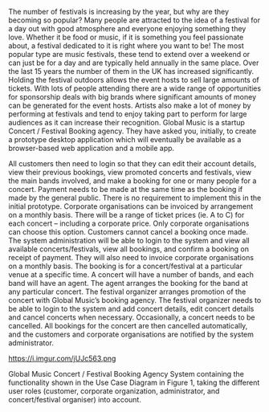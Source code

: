 The number of festivals is increasing by the year, but why are they becoming so popular?
Many people are attracted to the idea of a festival for a day out with good atmosphere and everyone enjoying something they love. Whether it
be food or music, if it is something you feel passionate about, a festival dedicated to it is right where you want to be!
The most popular type are music festivals, these tend to extend over a weekend or can just be for a day and are typically held annually in the
same place. Over the last 15 years the number of them in the UK has increased significantly. Holding the festival outdoors allows the event hosts
to sell large amounts of tickets. With lots of people attending there are a wide range of opportunities for sponsorship deals with big brands
where significant amounts of money can be generated for the event hosts. Artists also make a lot of money by performing at festivals and tend
to enjoy taking part to perform for large audiences as it can increase their recognition.
Global Music is a startup Concert / Festival Booking agency. They have asked you, initially, to create a prototype desktop application which will
eventually be available as a browser-based web application and a mobile app.



All customers then need to login so that they can edit their account details, view their previous bookings, view promoted concerts and festivals,
view the main bands involved, and make a booking for one or many people for a concert. Payment needs to be made at the same time as the
booking if made by the general public. There is no requirement to implement this in the initial prototype. Corporate organisations can be
invoiced by arrangement on a monthly basis. There will be a range of ticket prices (ie. A to C) for each concert – including a corporate price.
Only corporate organisations can choose this option. Customers cannot cancel a booking once made.
The system administration will be able to login to the system and view all available concerts/festivals, view all bookings, and confirm a booking
on receipt of payment. They will also need to invoice corporate organisations on a monthly basis.
The booking is for a concert/festival at a particular venue at a specific time.
A concert will have a number of bands, and each band will have an agent. The agent arranges the booking for the band at any particular
concert.
The festival organizer arranges promotion of the concert with Global Music’s booking agency. The festival organizer needs to be able to login to
the system and add concert details, edit concert details and cancel concerts when necessary.
Occasionally, a concert needs to be cancelled. All bookings for the concert are then cancelled automatically, and the customers and corporate
organisations are notified by the system administrator.

https://i.imgur.com/jUJc563.png

Global Music Concert / Festival Booking Agency System containing the functionality shown in the
Use Case Diagram in Figure 1, taking the different user roles (customer, corporate organization, administrator, and concert/festival organiser)
into account. 
